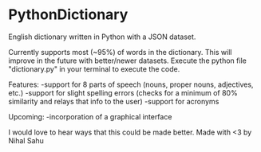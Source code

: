 # PythonDictionary
English dictionary written in Python with a JSON dataset.

Currently supports most (~95%) of words in the dictionary. This will improve in the future with better/newer datasets. 
Execute the python file "dictionary.py" in your terminal to execute the code.

Features:
  -support for 8 parts of speech (nouns, proper nouns, adjectives, etc.)
  -support for slight spelling errors (checks for a minimum of 80% similarity and relays that info to the user)
  -support for acronyms 
  
Upcoming: 
  -incorporation of a graphical interface
    
   
I would love to hear ways that this could be made better. Made with <3 by Nihal Sahu
